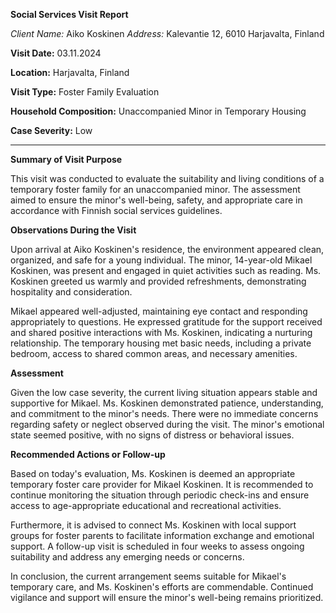 **Social Services Visit Report**

*Client Name:* Aiko Koskinen
*Address:* Kalevantie 12, 6010 Harjavalta, Finland

**Visit Date:** 03.11.2024

**Location:** Harjavalta, Finland

**Visit Type:** Foster Family Evaluation

**Household Composition:** Unaccompanied Minor in Temporary Housing

**Case Severity:** Low

---

**Summary of Visit Purpose**

This visit was conducted to evaluate the suitability and living conditions of a temporary foster family for an unaccompanied minor. The assessment aimed to ensure the minor's well-being, safety, and appropriate care in accordance with Finnish social services guidelines.

**Observations During the Visit**

Upon arrival at Aiko Koskinen's residence, the environment appeared clean, organized, and safe for a young individual. The minor, 14-year-old Mikael Koskinen, was present and engaged in quiet activities such as reading. Ms. Koskinen greeted us warmly and provided refreshments, demonstrating hospitality and consideration.

Mikael appeared well-adjusted, maintaining eye contact and responding appropriately to questions. He expressed gratitude for the support received and shared positive interactions with Ms. Koskinen, indicating a nurturing relationship. The temporary housing met basic needs, including a private bedroom, access to shared common areas, and necessary amenities.

**Assessment**

Given the low case severity, the current living situation appears stable and supportive for Mikael. Ms. Koskinen demonstrated patience, understanding, and commitment to the minor's needs. There were no immediate concerns regarding safety or neglect observed during the visit. The minor's emotional state seemed positive, with no signs of distress or behavioral issues.

**Recommended Actions or Follow-up**

Based on today's evaluation, Ms. Koskinen is deemed an appropriate temporary foster care provider for Mikael Koskinen. It is recommended to continue monitoring the situation through periodic check-ins and ensure access to age-appropriate educational and recreational activities. 

Furthermore, it is advised to connect Ms. Koskinen with local support groups for foster parents to facilitate information exchange and emotional support. A follow-up visit is scheduled in four weeks to assess ongoing suitability and address any emerging needs or concerns.

In conclusion, the current arrangement seems suitable for Mikael's temporary care, and Ms. Koskinen's efforts are commendable. Continued vigilance and support will ensure the minor's well-being remains prioritized.